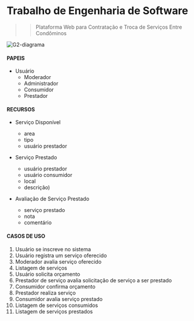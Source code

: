 # Trabalho de Engenharia de Software
>> Plataforma Web para Contratação e Troca de Serviços Entre Condôminos


![G2-diagrama](https://user-images.githubusercontent.com/80012798/160193272-8abdfb5f-17d3-43c7-9abb-6c3f358cf648.png)


#### PAPEIS
* Usuário
  * Moderador
  * Administrador
  * Consumidor
  * Prestador


#### RECURSOS

* Serviço Disponível
  * area
  * tipo
  * usuário prestador

* Serviço Prestado
  * usuário prestador
  * usuário consumidor
  * local
  * descrição)

* Avaliação de Serviço Prestado
  * serviço prestado
  * nota
  * comentário


#### CASOS DE USO
1. Usuário se inscreve no sistema
2. Usuário registra um serviço oferecido
3. Moderador avalia serviço oferecido
4. Listagem de serviços
5. Usuário solicita orçamento
6. Prestador de serviço avalia solicitação de serviço a ser prestado
7. Consumidor confirma orçamento
8. Prestador realiza serviço
9. Consumidor avalia serviço prestado
10. Listagem de serviços consumidos
11. Listagem de serviços prestados
